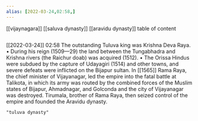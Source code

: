 ```yaml
---
alias: [2022-03-24,02:58,]
---
```

[[vijaynagara]] [[saluva dynasty]] [[aravidu dynasty]]
table of content
```toc
```

[[2022-03-24]] 02:58
The outstanding Tuluva king was Krishna Deva Raya.
	• During his reign (1509—29) the land between the Tungabhadra and Krishna rivers (the Raichur doab) was acquired (1512).
	• The Orissa Hindus were subdued by the capture of Udayagiri (1514) and other towns, and severe defeats were inflicted on the Bijapur sultan.
In [[1565]] Rama Raya, the chief minister of Vijayanagar, led the empire into the fatal battle at Talikota, in which its army was routed by the combined forces of the Muslim states of Bijapur, Ahmadnagar, and Golconda and the city of Vijayanagar was destroyed.
Tirumala, brother of Rama Raya, then seized control of the empire and founded the Aravidu dynasty.
```query
"tuluva dynasty"
```